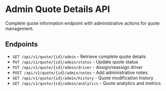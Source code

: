 # Admin Quote Details API

Complete quote information endpoint with administrative actions for quote management.

## Endpoints

- `GET /api/v1/quote/{id}/admin` - Retrieve complete quote details
- `PUT /api/v1/quote/{id}/admin/status` - Update quote status
- `PUT /api/v1/quote/{id}/admin/driver` - Assign/reassign driver
- `POST /api/v1/quote/{id}/admin/notes` - Add administrative notes
- `GET /api/v1/quote/{id}/admin/history` - Quote modification history
- `GET /api/v1/quote/{id}/admin/analytics` - Quote analytics and metrics


